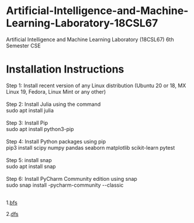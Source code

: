 # Artificial-Intelligence-and-Machine-Learning-Laboratory-18CSL67
Artificial Intelligence and Machine Learning Laboratory (18CSL67) 6th Semester CSE

# Installation Instructions<br/>

Step 1: Install recent version of any Linux distribution (Ubuntu 20 or 18, MX Linux 19, Fedora, Linux Mint or any other)<br/><br/>
Step 2: Install Julia using the command<br/>
        sudo apt install julia<br/><br/>
Step 3: Install Pip<br/>
        sudo apt install python3-pip<br/><br/>
Step 4: Install Python packages using pip<br/>
        pip3 install scipy numpy pandas seaborn matplotlib scikit-learn pytest<br/><br/>
Step 5: install snap<br/>
        sudo apt install snap<br/><br/>
Step 6: Install PyCharm Community edition using snap<br/>
        sudo snap install -pycharm-community --classic<br/><br/>


1.[bfs](https://www.educative.io/edpresso/how-to-implement-a-breadth-first-search-in-python)

2.[dfs](https://www.educative.io/edpresso/how-to-implement-depth-first-search-in-python)
